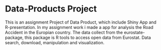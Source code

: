 # Data-Products Project
  
This is an  assignment Project of Data Product, which include Shiny App and R-presentation.
In my assignment work i made a app for analysis the Road Accident in the Europian country. The data collect from the eurostate-package,
this package is R tools to access open data from Eurostat. Data search, download, manipulation and visualization.
